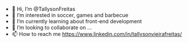 - 👋 Hi, I’m @TallysonFreitas
- 👀 I’m interested in soccer, games and barbecue
- 🌱 I’m currently learning about front-end development
- 💞️ I’m looking to collaborate on ...
- 📫 How to reach me https://www.linkedin.com/in/tallysonvieirafreitas/

<!---
TallysonFreitas/TallysonFreitas is a ✨ special ✨ repository because its `README.md` (this file) appears on your GitHub profile.
You can click the Preview link to take a look at your changes.
--->
